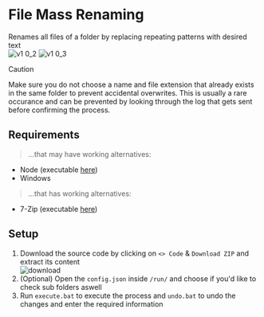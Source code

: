 # File Mass Renaming
Renames all files of a folder by replacing repeating patterns with desired text\
![v1 0_2](https://github.com/user-attachments/assets/6d9ae9c8-a238-4c63-9391-1ca7dd59f1fb)
![v1 0_3](https://github.com/user-attachments/assets/b342a7fc-a957-4d1a-bbdb-021f645d0177)

> [!CAUTION]
> Make sure you do not choose a name and file extension that already exists in the same folder to prevent accidental overwrites.
> This is usually a rare occurance and can be prevented by looking through the log that gets sent before confirming the process.

## Requirements
> ...that may have working alternatives:
- Node (executable [here](https://nodejs.org/en/download/))
- Windows
> ...that has working alternatives:
- 7-Zip (executable [here](https://7-zip.de/download.html))

## Setup
1. Download the source code by clicking on `<> Code` & `Download ZIP` and extract its content\
![download](https://github.com/ItsLeMax/File-Mass-Renaming/assets/80857459/847b4ed1-b820-4479-8a0b-a48bcfe55108)
2. (Optional) Open the `config.json` inside `/run/` and choose if you'd like to check sub folders aswell
3. Run `execute.bat` to execute the process and `undo.bat` to undo the changes and enter the required information